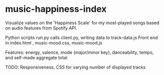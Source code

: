 # music-happiness-index
Visualize values on the 'Happiness Scale' for my most-played songs based on audio features from Spotify API.

Python scripts run.py calls client.py, writing data to track-data.js
Front end in index.html , music-mood.css, music-mood.js

Features: energy, valence, mode (major/minor key), danceability, tempo, and self-made aggregate total

TODO:
Responsiveness,
CSS for varying number of displayed tracks
